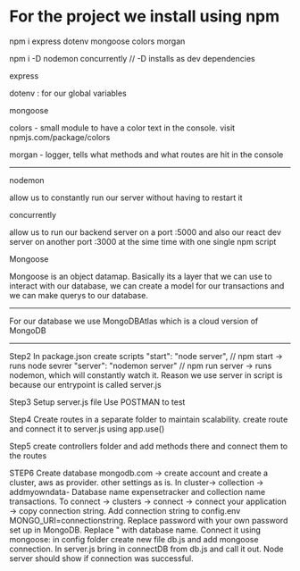 # For the project we install using npm

npm i express dotenv mongoose colors morgan

npm i -D nodemon concurrently // -D installs as dev dependencies

express

dotenv : for our global variables

mongoose

colors - small module to have a color text in the console. visit npmjs.com/package/colors

morgan - logger, tells what methods and what routes are hit in the console

---

nodemon

allow us to constantly run our server without having to restart it

concurrently

allow us to run our backend server on a port :5000 and also our react dev server on another port :3000 at the sime time with one single npm script

Mongoose

Mongoose is an object datamap. Basically its a layer that we can use to interact with our database, we can create a model for our transactions and we can make querys to our database.

---

For our database we use MongoDBAtlas which is a cloud version of MongoDB

---

Step2
In package.json create scripts
"start": "node server", // npm start -> runs node sevrer
"server": "nodemon server" // npm run server -> runs nodemon, which will constantly watch it. Reason we use server in script is because our entrypoint is called server.js

Step3
Setup server.js file
Use POSTMAN to test

Step4
Create routes in a separate folder to maintain scalability.
create route and connect it to server.js using app.use()

Step5
create controllers folder and add methods there and connect them to the routes

STEP6
Create database
mongodb.com -> create account and create a cluster, aws as provider. other settings as is.
In cluster-> collection -> addmyowndata- Database name expensetracker and collection name transactions.
To connect -> clusters -> connect -> connect your application -> copy connection string.
Add connection string to config.env MONGO_URI=connectionstring. Replace password with your own password set up in MongoDB. Replace <dbname>" with database name.
Connect it using mongoose: in config folder create new file db.js and add mongoose connection.
In server.js bring in connectDB from db.js and call it out. Node server should show if connection was successful.
